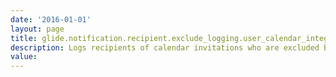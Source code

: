 ```yaml
---
date: '2016-01-01'
layout: page
title: glide.notification.recipient.exclude_logging.user_calendar_integration_disabled
description: Logs recipients of calendar invitations who are excluded because the Calendar Integration field is set to None on the user record.
value:  
---
```

